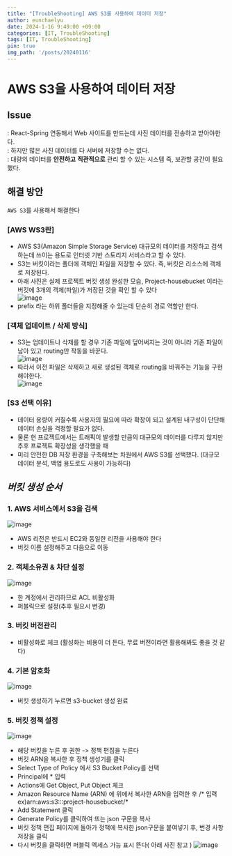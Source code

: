 ```yaml
---
title: "[TroubleShooting] AWS S3를 사용하여 데이터 저장"
author: eunchaelyu
date: 2024-1-16 9:49:00 +09:00
categories: [IT, TroubleShooting]
tags: [IT, TroubleShooting]
pin: true
img_path: '/posts/20240116'
---
```



#  AWS S3을 사용하여 데이터 저장

## **Issue** 
:  React-Spring 연동해서 Web 사이트를 만드는데 사진 데이터를 전송하고 받아야한다.     
:  하지만 많은 사진 데이터를 다 서버에 저장할 수는 없다.     
:  대량의 데이터를 **안전하고** **직관적으로** 관리 할 수 있는 시스템 즉, 보관할 공간이 필요했다.     

## 해결 방안
 ``AWS S3``를 사용해서 해결한다    
###  [AWS WS3란]    
- AWS S3(Amazon Simple Storage Service) 대규모의 데이터를 저장하고 검색하는데 쓰이는 용도로 인터넷 기반 스토리지 서비스라고 할 수 있다.        
- S3는 버킷이라는 폴더에 객체인 파일을 저장할 수 있다. 즉, 버킷은 리소스에 객체로 저장된다.
- 아래 사진은 실제 프로젝트 버킷 생성 완성한 모습, Project-housebucket 이라는 버킷에 3개의 객체(파일)가 저장된 것을 확인 할 수 있다         
![image](https://github.com/eunchaelyu/eunchaelyu.github.io/assets/119996957/528de016-3066-402c-b0f2-65b3615ae7d2)    
- prefix 라는 하위 폴더들을 지정해줄 수 있는데 단순히 경로 역할만 한다.    
 
### [객체 업데이트 / 삭제 방식]    
- S3는 업데이트나 삭제를 할 경우 기존 파일에 덮어써지는 것이 아니라 기존 파일이 남아 있고 routing만 작동을 바꾼다.  
![image](https://github.com/eunchaelyu/eunchaelyu.github.io/assets/119996957/d23a8a85-3f1e-47c5-827a-3085e1969770)    
-  따라서 이전 파일은 삭제하고 새로 생성된 객체로 routing을 바꿔주는 기능을 구현해야한다.        
![image](https://github.com/eunchaelyu/eunchaelyu.github.io/assets/119996957/c6a3f889-53b8-4da7-b0b5-0f3eab56fa99)    


###  [S3 선택 이유]
- 데이터 용량이 커질수록 사용자의 필요에 따라 확장이 되고 설계된 내구성이 단단해 데이터 손실을 걱정할 필요가 없다.
-  물론 현 프로젝트에서는 트래픽이 발생할 만큼의 대규모의 데이터를 다루지 않지만 추후 프로젝트 확장성을 생각했을 때
-   미리 안전한 DB 저장 환경을 구축해보는 차원에서 AWS S3를 선택했다. (대규모 데이터 분석, 백업 용도로도 사용이 가능하다) 

 
## *버킷 생성 순서* 
###  1. AWS 서비스에서 S3을 검색
![image](https://github.com/eunchaelyu/eunchaelyu.github.io/assets/119996957/9c6126cb-cde1-471a-8c5e-fa92cb5e0980)
  - AWS 리전은 반드시 EC2와 동일한 리전을 사용해야 한다
  - 버킷 이름 설정해주고 다음으로 이동    
 
### 2. 객체소유권 & 차단 설정    
![image](https://github.com/eunchaelyu/eunchaelyu.github.io/assets/119996957/d106c27c-4431-4dcc-a1a4-0fa3b260b6cb)
  - 한 계정에서 관리하므로 ACL 비활성화
  - 퍼블릭으로 설정(추후 필요시 변경)

### 3. 버킷 버전관리 
  - 비활성화로 체크 (활성화는 비용이 더 든다, 무료 버전이라면 활용해봐도 좋을 것 같다)
    
### 4. 기본 암호화
  ![image](https://github.com/eunchaelyu/eunchaelyu.github.io/assets/119996957/ba6823b6-2cf8-482d-a74a-e2adce06b094)
  - 버킷 생성하기 누르면 s3-bucket 생성 완료         

### 5. 버킷 정책 설정    
![image](https://github.com/eunchaelyu/eunchaelyu.github.io/assets/119996957/d41559c6-9f5c-47f2-ae11-14e719826911)    
  - 해당 버킷을 누른 후 권한 -> 정책 편집을 누른다    
  - 버킷 ARN을 복사한 후 정책 생성기를 클릭    
  - Select Type of Policy 에서 S3 Bucket Policy를 선택    
  - Principal에 * 입력    
  - Actions에 Get Object, Put Object 체크    
  - Amazon Resource Name (ARN) 에 위에서 복사한 ARN을 입력한 후 /* 입력 ex)arn:aws:s3:::project-housebucket/*    
  - Add Statement 클릭    
  - Generate Policy를 클릭하여 뜨는 json 구문을 복사    
  - 버킷 정책 편집 페이지에 돌아가 정책에 복사한 json구문을 붙여넣기 후, 번경 사항 저장을 클릭    
  - 다시 버킷을 클릭하면 퍼블릭 엑세스 가능 표시 뜬다( 아래 사진 참고 )
 ![image](https://github.com/eunchaelyu/eunchaelyu.github.io/assets/119996957/57413a50-66db-4582-b3d5-14a8693c74f7)


    

